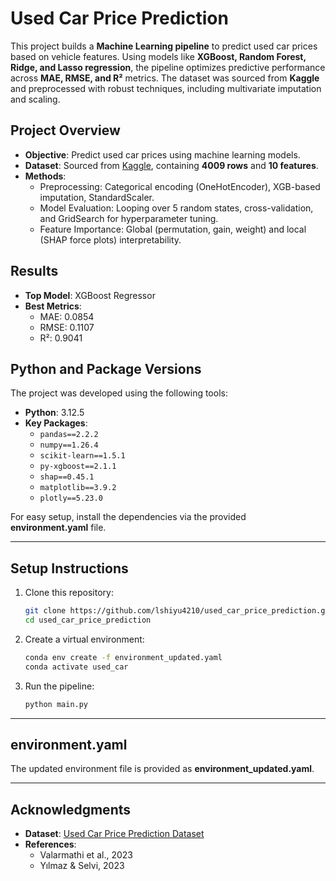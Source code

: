 # **Used Car Price Prediction**

This project builds a **Machine Learning pipeline** to predict used car prices based on vehicle features. Using models like **XGBoost, Random Forest, Ridge, and Lasso regression**, the pipeline optimizes predictive performance across **MAE, RMSE, and R²** metrics. The dataset was sourced from **Kaggle** and preprocessed with robust techniques, including multivariate imputation and scaling.

## **Project Overview**
- **Objective**: Predict used car prices using machine learning models.
- **Dataset**: Sourced from [Kaggle](https://www.kaggle.com/datasets/taeefnajib/used-car-price-prediction-dataset), containing **4009 rows** and **10 features**.
- **Methods**:
  - Preprocessing: Categorical encoding (OneHotEncoder), XGB-based imputation, StandardScaler.
  - Model Evaluation: Looping over 5 random states, cross-validation, and GridSearch for hyperparameter tuning.
  - Feature Importance: Global (permutation, gain, weight) and local (SHAP force plots) interpretability.

## **Results**
- **Top Model**: XGBoost Regressor  
- **Best Metrics**:  
    - MAE: 0.0854  
    - RMSE: 0.1107  
    - R²: 0.9041  

## **Python and Package Versions**
The project was developed using the following tools:  

- **Python**: 3.12.5  
- **Key Packages**:  
    - `pandas==2.2.2`  
    - `numpy==1.26.4`  
    - `scikit-learn==1.5.1`  
    - `py-xgboost==2.1.1`  
    - `shap==0.45.1`  
    - `matplotlib==3.9.2`  
    - `plotly==5.23.0`  

For easy setup, install the dependencies via the provided **environment.yaml** file.

---

## **Setup Instructions**

1. Clone this repository:
   ```bash
   git clone https://github.com/lshiyu4210/used_car_price_prediction.git
   cd used_car_price_prediction
   ```

2. Create a virtual environment:
   ```bash
   conda env create -f environment_updated.yaml
   conda activate used_car
   ```

3. Run the pipeline:
   ```bash
   python main.py
   ```

---

## **environment.yaml**

The updated environment file is provided as **environment_updated.yaml**.

---

## **Acknowledgments**
- **Dataset**: [Used Car Price Prediction Dataset](https://www.kaggle.com/datasets/taeefnajib/used-car-price-prediction-dataset)  
- **References**:  
   - Valarmathi et al., 2023  
   - Yılmaz & Selvi, 2023  
